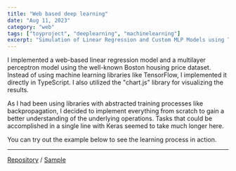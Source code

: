 ```yaml
---
title: "Web based deep learning"
date: "Aug 11, 2023"
category: "web"
tags: ["toyproject", "deeplearning", "machinelearning"]
excerpt: "Simulation of Linear Regression and Custom MLP Models using TypeScript..."
---
```


I implemented a web-based linear regression model and a multilayer perceptron model using the well-known Boston housing price dataset. Instead of using machine learning libraries like TensorFlow, I implemented it directly in TypeScript. I also utilized the "chart.js" library for visualizing the results.

As I had been using libraries with abstracted training processes like backpropagation, I decided to implement everything from scratch to gain a better understanding of the underlying operations. Tasks that could be accomplished in a single line with Keras seemed to take much longer here.

You can try out the example below to see the learning process in action.

---

[Repository](https://github.com/waynechoidev/web-deep-learning/) / [Sample](https://waynechoidev.github.io/web-deep-learning/)

